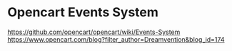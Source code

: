 # Opencart Events System
https://github.com/opencart/opencart/wiki/Events-System  
https://www.opencart.com/blog?filter_author=Dreamvention&blog_id=174

